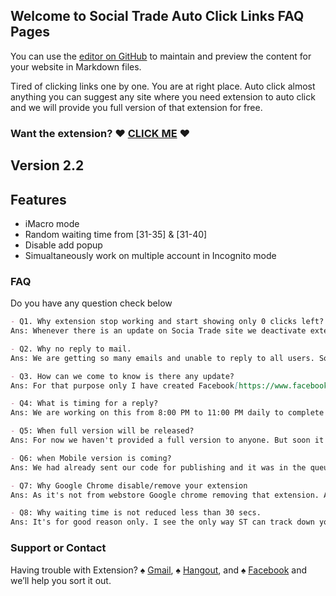 ## Welcome to Social Trade Auto Click Links FAQ Pages

You can use the [editor on GitHub](https://github.com/Dhruv-Techapps/ST_FAQ/edit/master/README.md) to maintain and preview the content for your website in Markdown files.

Tired of clicking links one by one. You are at right place. Auto click almost anything you can suggest any site where you need extension to auto click and we will provide you full version of that extension for free.

### Want the extension? ♥ [CLICK ME](https://goo.gl/PAZ47v) ♥

## Version 2.2

## Features
- iMacro mode
- Random waiting time from [31-35] & [31-40]
- Disable add popup
- Simualtaneously work on multiple account in Incognito mode

### FAQ

Do you have any question check below

```markdown
- Q1. Why extension stop working and start showing only 0 clicks left? 
Ans: Whenever there is an update on Socia Trade site we deactivate extension temporarily and enable again after verifying the same. So It's temporary deactivation only.
```
```markdown
- Q2. Why no reply to mail.
Ans: We are getting so many emails and unable to reply to all users. Sorry for that.
```
```markdown
- Q3. How can we come to know is there any update?
Ans: For that purpose only I have created Facebook[https://www.facebook.com/dhruv.techapps] and Google+[https://plus.google.com/u/0/communities/113134525131140686298] Community you can watch for a post for the latest update there.
```
```markdown
- Q4: What is timing for a reply?
Ans: We are working on this from 8:00 PM to 11:00 PM daily to complete your request.
```
```markdown
- Q5: When full version will be released?
Ans: For now we haven't provided a full version to anyone. But soon it will happen.
```
```markdown
- Q6: when Mobile version is coming?
Ans: We had already sent our code for publishing and it was in the queue but before that itself due to changes in the server we need to republish and yes we will be in a longer queue again.
```
```markdown
- Q7: Why Google Chrome disable/remove your extension
Ans: As it's not from webstore Google chrome removing that extension. And It's not easy to put the extension on Google Chrome. we have to buy the license for it. The temporary solution you can install the extension in UC Browser, Chromium browser.
```
```markdown
- Q8: Why waiting time is not reduced less than 30 secs.
Ans: It's for good reason only. I see the only way ST can track down your work is scripted is based on time between two clicks.
```

### Support or Contact

Having trouble with Extension?
♠ [Gmail](mailto:dhruv.techapps@gmail.com), 
♠ [Hangout](dhruv.techapps@gmail.com), and
♠ [Facebook](https://www.facebook.com/dhruv.techapps) and we’ll help you sort it out.
